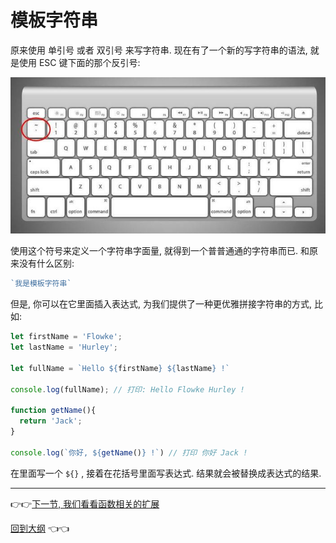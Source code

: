 # 模板字符串

原来使用 单引号 或者 双引号 来写字符串. 现在有了一个新的写字符串的语法, 就是使用 ESC 键下面的那个反引号:

<img src="./img/2-1.jpg"/>


使用这个符号来定义一个字符串字面量, 就得到一个普普通通的字符串而已. 和原来没有什么区别:

```js
`我是模板字符串`
```

但是, 你可以在它里面插入表达式, 为我们提供了一种更优雅拼接字符串的方式, 比如:

```js
let firstName = 'Flowke';
let lastName = 'Hurley';

let fullName = `Hello ${firstName} ${lastName} !`

console.log(fullName); // 打印: Hello Flowke Hurley !

function getName(){
  return 'Jack';
}

console.log(`你好, ${getName()} !`) // 打印 你好 Jack !

```

在里面写一个 `${}` , 接着在花括号里面写表达式. 结果就会被替换成表达式的结果.

---

:point_right::point_right:[下一节, 我们看看函数相关的扩展](./3-Function-extend.md)

[回到大纲](../README.md#outline) :point_left::point_left:

